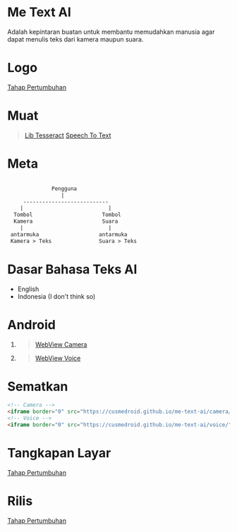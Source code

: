 # Me Text AI
Adalah kepintaran buatan untuk membantu memudahkan manusia agar dapat menulis teks dari kamera maupun suara.

# Logo
[Tahap Pertumbuhan]()

# Muat
> [Lib Tesseract](https://cdnjs.cloudflare.com/ajax/libs/tesseract.js/4.1.1/tesseract.min.js)
> [Speech To Text](https://www.tutorialspoint.com/how-to-convert-speech-to-text-using-javascript)

# Meta
``` txt

              Pengguna
                 |
     ---------------------------
    |                           |
  Tombol                      Tombol
  Kamera                      Suara
    |                           |
 antarmuka                   antarmuka
 Kamera > Teks               Suara > Teks

```

# Dasar Bahasa Teks AI
- English
- Indonesia (I don't think so)

# Android
1. > [WebView Camera](https://cusmedroid.github.io/me-text-ai/camera/)
2. > [WebView Voice](https://cusmedroid.github.io/me-text-ai/voice/)

# Sematkan
``` html
<!-- Camera -->
<iframe border="0" src="https://cusmedroid.github.io/me-text-ai/camera/"></iframe>
<!-- Voice -->
<iframe border="0" src="https://cusmedroid.github.io/me-text-ai/voice/"></iframe>
```

# Tangkapan Layar
[Tahap Pertumbuhan]()

# Rilis
[Tahap Pertumbuhan]()
